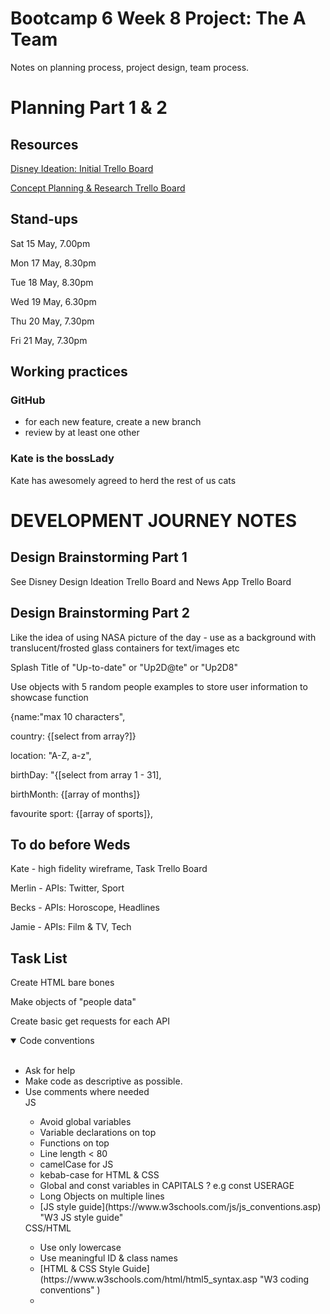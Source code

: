 # Bootcamp 6 Week 8 Project: The A Team

Notes on planning process, project design, team process.

# Planning Part 1 & 2

## Resources

[Disney Ideation: Initial Trello Board](https://trello.com/b/XNquW4I0/disney-ideation-dreamer) 

[Concept Planning & Research Trello Board](https://trello.com/b/dNgzKiwi/news-app-ideas)

## Stand-ups

Sat 15 May, 7.00pm

Mon 17 May, 8.30pm

Tue 18 May, 8.30pm

Wed 19 May, 6.30pm

Thu 20 May, 7.30pm

Fri 21 May, 7.30pm

## Working practices

### GitHub 
  - for each new feature, create a new branch
  - review by at least one other

### Kate is the bossLady
Kate has awesomely agreed to herd the rest of us cats


# DEVELOPMENT JOURNEY NOTES

## Design Brainstorming Part 1

See Disney Design Ideation Trello Board and News App Trello Board

## Design Brainstorming Part 2

Like the idea of using NASA picture of the day - use as a background with translucent/frosted glass containers for text/images etc

Splash Title of "Up-to-date" or "Up2D@te" or "Up2D8"

Use objects with 5 random people examples to store user information to showcase function 

{name:"max 10 characters", 

country: {[select from array?]}

location: "A-Z, a-z",

birthDay: "{[select from array 1 - 31],

birthMonth: {[array of months]}

favourite sport: {[array of sports]},
 



## To do before Weds
Kate - high fidelity wireframe, Task Trello Board

Merlin - APIs: Twitter, Sport

Becks - APIs: Horoscope, Headlines

Jamie - APIs: Film & TV, Tech


## Task List
Create HTML bare bones

Make objects of "people data"

Create basic get requests for each API

<details open>
  <summary>Code conventions</summary>
  <br>
  <ul>
    <li> Ask for help </li>
    <li> Make code as descriptive as possible.  </li>
    <li> Use comments where needed </li> 
    JS
    <ul> 
      <li> Avoid global variables </li>
      <li> Variable declarations on top </li>
      <li> Functions on top </li>
      <li> Line length < 80 </li>
      <li> camelCase for JS </li>
      <li> kebab-case for HTML & CSS </li>
      <li> Global and const variables in CAPITALS ? e.g const USERAGE </li>
      <li> Long Objects on multiple lines </li>
      <li> [JS style guide](https://www.w3schools.com/js/js_conventions.asp) "W3 JS style guide" </li>
    </ul>
    CSS/HTML
    <ul>
      <li> Use only lowercase </li>
      <li> Use meaningful ID & class names </li>
      <li> [HTML & CSS Style Guide] (https://www.w3schools.com/html/html5_syntax.asp "W3 coding conventions" )  </li>
      <li> </li>
    </ul>
  </ul>
  </details>
  


